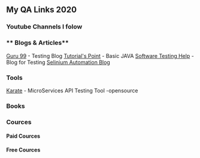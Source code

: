 ## My QA Links 2020

### **Youtube Channels I folow**


### ** Blogs & Articles**
[Guru 99](https://www.guru99.com/) - Testing Blog
[Tutorial's Point](https://www.tutorialspoint.com/java/index.htm) - Basic JAVA
[Software Testing Help](https://www.softwaretestinghelp.com/) - Blog for Testing
[Selinium Automation Blog](https://seleniumautomationtester.wordpress.com/)

### **Tools**

[Karate](https://github.com/intuit/karate) - MicroServices API Testing Tool -opensource


### **Books**

### **Cources**

#### Paid Cources

#### Free Cources




